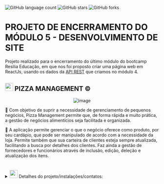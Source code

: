 ![GitHub language count](https://img.shields.io/github/languages/count/NodjaLima/pizza_management?color=blue&logoColor=blue&style=flat-square)
![GitHub stars](https://img.shields.io/github/stars/NodjaLima?style=flat-square)
![GitHub forks](https://img.shields.io/github/forks/NodjaLima/pizza_management?style=flat-square)

# PROJETO DE ENCERRAMENTO DO MÓDULO 5 - DESENVOLVIMENTO DE SITE

Projeto realizado para o encerramento do último módulo do bootcamp Resilia Educação, em que nos foi proposto criar 
uma página web em ReactJs, usando os dados da [API REST](https://github.com/rnegrelly/Projeto-M4-API_REST.git) que criamos no módulo 4.

## <img src="https://emojis.slackmojis.com/emojis/images/1643515427/14464/pizza.gif?1643515427" width="26px"> PIZZA MANAGEMENT ©

<div align="center">
  
![image](https://user-images.githubusercontent.com/100171322/189219245-cabfee1b-6edf-4327-a53d-e10332ecb138.png)

</div>
  
 🔹 Com objetivo de suprir a necessidade de gerenciamento de pequenos negócios, Pizza Management permite que, de forma rápida e muito prática, 
a gestão de negócios alimentícios seja facilitada e organizada.

 🔹 A aplicação permite gerenciar o que o negócio oferece como produto, por seu cardápio, que pode ser manipulado de acordo com a necessidade da loja. 
Permite também que sua carteira de clientes esteja sempre atualizada, facilitando a busca por detalhes dos clientes. Faz ainda a gestão de fornecedores 
e funcionários através de inclusão, edição, deleção e atualização dos itens.

#
<details>
<summary> <img src="https://emojis.slackmojis.com/emojis/images/1643515222/12401/pizza_spin.gif?1643515222" width="26px"> Detalhes do projeto/instalações/contatos: </summary>
<br />

<br>
 
 ## Detalhes do projeto: 
  
✔ Implementar, utilizando a biblioteca React.js, um site que:

1. [x] Utilize endpoints da API que foi criada no M4 com Node.Js e Express;
2. [x] Utilizar o README.md do repositório para documentação do projeto;
3. [x] Utilizar a biblioteca react-router-dom para roteamento das páginas;
4. [x] Utilizar CSS Grid para definição do layout das páginas;
5. [x] Tenha uma animação CSS para carregamento inicial do site(sem biblioteca).
6. [x] Contenha as funcionalidades básicas do CRUD:
7. [x] Página para listar os cadastros com opção de busca;
8. [x] Página para incluir um novo registro;
9. [x] Página para editar os cadastros;
10. [x] Opção de excluir itens cadastrados.

  
## Para instalar o nosso projeto na sua máquina, siga as instruções a seguir:
  
 
 1. CLONAR ESSE REPOSITÓRIO: 
 ```
     git clone https://github.com/NodjaLima/pizza_management.git
 ```

2. ACESSAR A PASTA CRIADA ATRAVÉS DO CMD USANDO O COMANDO: 
 ```
      cd pizza_management
 ```      
3. INSTALAR DEPENDÊNCIAS:
 ```
      npm install
  ```     	    
4. INICIANDO O SERVIDOR:
 ```
      npm run dev
 ```
  
<div align='center'>  

## Login:

Para acessar o site e as funcionalidades das entidades, é preciso realizar o login em nossa aplicação. 
A base de cadastros que possuem acesso ao site é a base de Colaboradores, onde o id_colaborador é usado para preencher o campo "Usuário" e o cpf_colaborador deve ser usado no campo "Senha".
É possível ver no console de desenvolvimento os colaboradores cadastrados. Todos eles tem acesso as funcionalidades da aplicação.

Caso não haja nenhum cadastro devido ao reset da API, por favor, utilize o POSTMAN ou INSOMNIA para realizar uma requisição POST, passando o objeto abaixo:

Link da requisição: https://restaurante-api-m4.herokuapp.com/colaboradores

{
    "nome_colaborador": "Andressa Ricardo de Amorim",
    "cpf_colaborador": "12345",
    "endereco_colaborador": "Av. Edgard Romero nº 87, Madureira, Rio de Janeiro - RJ",
    "cargo_colaborador": "Administrador contábil",
    "email_colaborador": "homerolinspaiva81@oi.com.br",
    "telefone_colaborador": "(21)98416-2188",
    "turno_colaborador": "Noite",
    "salario_colaborador": "R$ 2.165,30",
    "admissao_colaborador": "13/07/2019",
    "demissao_colaborador": "null"
    }

O campo usuário deverá ser preenchido com '1' e o campo senha com o cpf cadastrado, que no exemplo acima é '12345'.

Após o sucesso do login, as rotas estarão livres para navegação.


## CRUD de entidades

Essa aplicação trabalha com as entidades Cardapio, Clientes, Colaboradores e Fornecedores. 
Dentro das funcionalidades de cada entidade, é possível realizar cadastro, deletar, editar e listar os itens que estão no banco de dados.
A entidade Cardapio aprensenta todo o CRUD, bem como a busca por Sabor e Categoria.
Todas as requisições devem respeitas as exigencias da API que está sendo consumida. Para mais informações a respeito, visite o repositório da API em https://github.com/rnegrelly/Projeto-M4-API_REST.

A entidade Cardapio, possui em seu formulário de cadastro, os campos: Categoria, Sabor, Ingredientes, Tamanho e Preço. Para que novos itens sejam inseridos, é preciso respeitar as validações abaixo:

- O valor correspondente a chave "categoria_cardapio" deve estar contido na lista ['Bebida', 'Pizza Salgada', 'Pizza Doce'];
- O valor correspondente a chave "sabor_cardapio" deve ser uma string e não pode estar vazia;
- O valor correspondente a chave "ingredientes_cardapio" deve ser uma string e não pode estar vazia;
- O valor correspondente a chave "tamanho_cardapio" deve estar contido na lista ['Brotinho', 'Média', 'Grande', 'Família', 'Lata', "1 litro", '2 litros', '400ml',];
- O valor correspondente a chave "valor_cardapio" deve ser um dado do tipo string que utilize os caracteres da lista '0123456789.,R$', espaços não são permitidos;
- Case-sensitive.

  
 ## Status do Projeto
![Bagde](https://img.shields.io/badge/Status%20do%20Projeto-Concluído-blue)


## Time desenvolvedor ![image](https://user-images.githubusercontent.com/100171322/189221961-f345daf6-4da6-45c8-bc44-0b5832d6693b.png):
	

 **Larrissa Lira** - [larrissalira](https://github.com/larrissalira)
 **Nodja Lima** - [NodjaLima](https://github.com/NodjaLima)
 **Renato Negrelly** - [rnegrelly](https://github.com/rnegrelly/)
 **Helder Lucas** -  [devhelderlrs](https://github.com/devhelderlrs)

---
  
[⬆ Voltar ao Topo](#projeto-de-encerramento-do-módulo-5---desenvolvimento-de-site)
  
